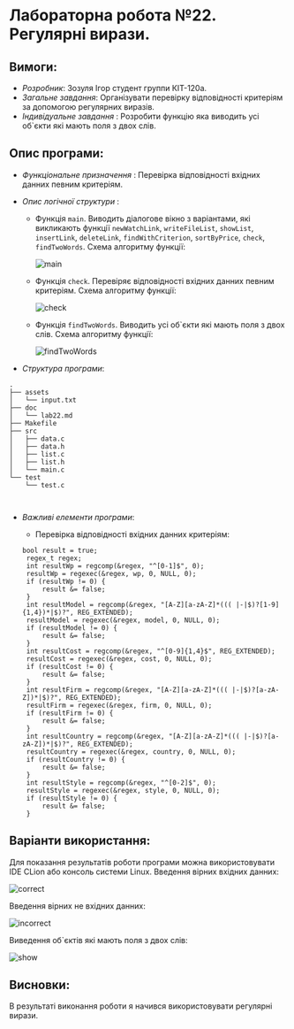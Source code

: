 ﻿# Лабораторна робота №22. Регулярні вирази.
## Вимоги:
* *Розробник*: Зозуля Ігор студент группи КІТ-120а.
* *Загальне завдання*: Організувати перевірку відповідності критеріям за допомогою регулярних виразів.
* *Індивідуальне завдання* : Розробити функцію яка виводить усі об`єкти які мають поля з двох слів.
    
## Опис програми:
* *Функціональне призначення* : Перевірка відповідності вхідних данних певним критеріям.

* *Опис логічної структури* :
    * Функція `main`. Виводить діалогове вікно з варіантами, які викликають функції `newWatchLink`, `writeFileList`, `showList`, `insertLink`, `deleteLink`, `findWithCriterion`, `sortByPrice`, `check`, `findTwoWords`. Схема алгоритму функції:

      ![main](assets/main.png)

    * Функція `check`. Перевіряє відповідності вхідних данних певним критеріям. Схема алгоритму функції:

      ![check](assets/check.png)

    * Функція `findTwoWords`. Виводить усі об`єкти які мають поля з двох слів. Схема алгоритму функції:

      ![findTwoWords](assets/findTwoWords.png)

* *Структура програми*:
```
.
├── assets
│   └── input.txt
├── doc
│   └── lab22.md
├── Makefile
├── src
│   ├── data.c
│   ├── data.h
│   ├── list.c
│   ├── list.h
│   └── main.c
└── test
    └── test.c

    
```
* *Важливі елементи програми*:
    * Перевірка відповідності вхідних данних критеріям:

   ```
   bool result = true;
	regex_t regex;
	int resultWp = regcomp(&regex, "^[0-1]$", 0);
	resultWp = regexec(&regex, wp, 0, NULL, 0);
	if (resultWp != 0) {
		result &= false;
	}
	int resultModel = regcomp(&regex, "[A-Z][a-zA-Z]*((( |-|$)?[1-9]{1,4})*|$)?", REG_EXTENDED);
	resultModel = regexec(&regex, model, 0, NULL, 0);
	if (resultModel != 0) {
		result &= false;
	}
	int resultCost = regcomp(&regex, "^[0-9]{1,4}$", REG_EXTENDED);
	resultCost = regexec(&regex, cost, 0, NULL, 0);
	if (resultCost != 0) {
		result &= false;
	}
	int resultFirm = regcomp(&regex, "[A-Z][a-zA-Z]*((( |-|$)?[a-zA-Z])*|$)?", REG_EXTENDED);
	resultFirm = regexec(&regex, firm, 0, NULL, 0);
	if (resultFirm != 0) {
		result &= false;
	}
	int resultCountry = regcomp(&regex, "[A-Z][a-zA-Z]*((( |-|$)?[a-zA-Z])*|$)?", REG_EXTENDED);
	resultCountry = regexec(&regex, country, 0, NULL, 0);
	if (resultCountry != 0) {
		result &= false;
	}
	int resultStyle = regcomp(&regex, "^[0-2]$", 0);
	resultStyle = regexec(&regex, style, 0, NULL, 0);
	if (resultStyle != 0) {
		result &= false;
	}
   ```
## Варіанти використання:
Для показання результатів роботи програми можна використовувати IDE CLion або консоль системи Linux. Введення вірних вхідних данних:

![correct](assets/correct.png)

Введення вірних не вхідних данних:

![incorrect](assets/incorrect.png)

Виведення об`єктів які мають поля з двох слів:

![show](assets/show.png)

## Висновки:
В результаті виконання роботи я начився використовувати регулярні вирази.